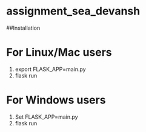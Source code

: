# assignment_sea_devansh


##Installation

# For Linux/Mac users

1) export FLASK_APP=main.py
2) flask run

# For Windows users

1) Set FLASK_APP=main.py
2) flask run


